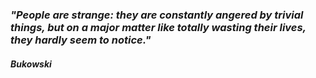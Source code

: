 ### _"People are strange: they are constantly angered by trivial things, but on a major matter like totally wasting their lives, they hardly seem to notice."_

##### _Bukowski_
